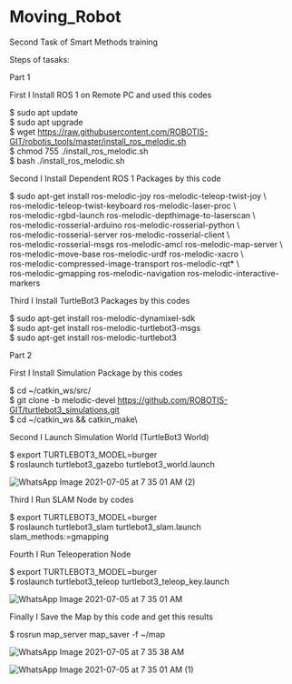 # Moving_Robot
Second Task of Smart Methods training 

Steps of tasaks:

Part 1

First I Install ROS 1 on Remote PC and used this codes

$ sudo apt update\
$ sudo apt upgrade\
$ wget https://raw.githubusercontent.com/ROBOTIS-GIT/robotis_tools/master/install_ros_melodic.sh \
$ chmod 755 ./install_ros_melodic.sh \
$ bash ./install_ros_melodic.sh

Second I Install Dependent ROS 1 Packages by this code

$ sudo apt-get install ros-melodic-joy ros-melodic-teleop-twist-joy \\\
  ros-melodic-teleop-twist-keyboard ros-melodic-laser-proc \\\
  ros-melodic-rgbd-launch ros-melodic-depthimage-to-laserscan \\\
  ros-melodic-rosserial-arduino ros-melodic-rosserial-python \\\
  ros-melodic-rosserial-server ros-melodic-rosserial-client \\\
  ros-melodic-rosserial-msgs ros-melodic-amcl ros-melodic-map-server \\\
  ros-melodic-move-base ros-melodic-urdf ros-melodic-xacro \\\
  ros-melodic-compressed-image-transport ros-melodic-rqt* \\\
  ros-melodic-gmapping ros-melodic-navigation ros-melodic-interactive-markers
  
  Third I Install TurtleBot3 Packages by this codes 
  
$ sudo apt-get install ros-melodic-dynamixel-sdk\
$ sudo apt-get install ros-melodic-turtlebot3-msgs\
$ sudo apt-get install ros-melodic-turtlebot3

Part 2

First I Install Simulation Package by this codes

$ cd ~/catkin_ws/src/ \
$ git clone -b melodic-devel https://github.com/ROBOTIS-GIT/turtlebot3_simulations.git \
$ cd ~/catkin_ws && catkin_make\

Second I Launch Simulation World (TurtleBot3 World)

$ export TURTLEBOT3_MODEL=burger\
$ roslaunch turtlebot3_gazebo turtlebot3_world.launch

![WhatsApp Image 2021-07-05 at 7 35 01 AM (2)](https://user-images.githubusercontent.com/86194970/124419596-7be5ea00-dd66-11eb-87c3-454c7934c7ad.jpeg)

Third I Run SLAM Node by codes

$ export TURTLEBOT3_MODEL=burger\
$ roslaunch turtlebot3_slam turtlebot3_slam.launch slam_methods:=gmapping

Fourth I Run Teleoperation Node 

$ export TURTLEBOT3_MODEL=burger\
$ roslaunch turtlebot3_teleop turtlebot3_teleop_key.launch

![WhatsApp Image 2021-07-05 at 7 35 01 AM](https://user-images.githubusercontent.com/86194970/124420149-a1bfbe80-dd67-11eb-9fad-12df9acf2fd0.jpeg)

Finally I Save the Map by this code and get this results

$ rosrun map_server map_saver -f ~/map

![WhatsApp Image 2021-07-05 at 7 35 38 AM](https://user-images.githubusercontent.com/86194970/124420263-e4819680-dd67-11eb-9790-4345741dd9f0.jpeg)

![WhatsApp Image 2021-07-05 at 7 35 01 AM (1)](https://user-images.githubusercontent.com/86194970/124420284-eba8a480-dd67-11eb-9aca-d77770d97355.jpeg)

